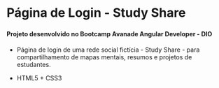 # Página de Login - Study Share

### 

#### Projeto desenvolvido no Bootcamp Avanade Angular Developer - DIO



- Página de login de uma rede social fictícia - Study Share - para compartilhamento de mapas mentais, resumos e projetos de estudantes.



- HTML5 + CSS3


